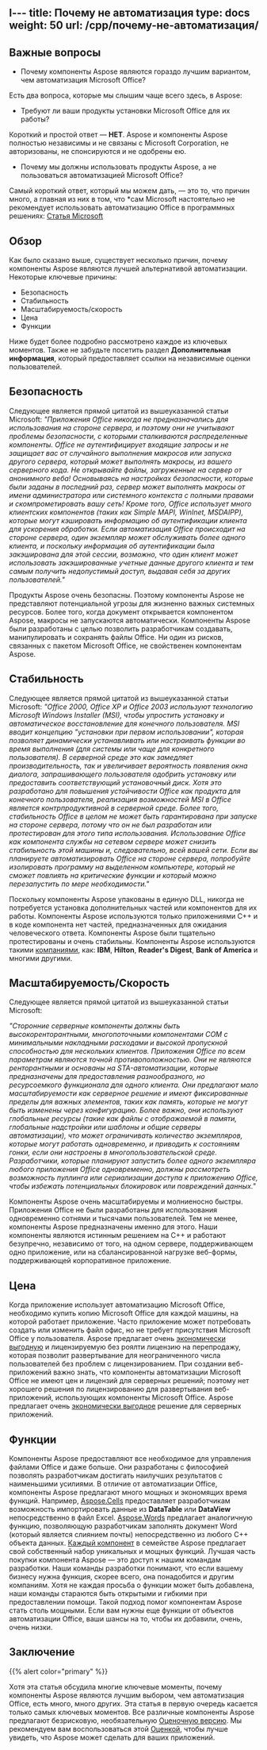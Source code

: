 l---
title: Почему не автоматизация
type: docs
weight: 50
url: /cpp/почему-не-автоматизация/
---

## **Важные вопросы**
- Почему компоненты Aspose являются гораздо лучшим вариантом, чем автоматизация Microsoft Office?

Есть два вопроса, которые мы слышим чаще всего здесь, в Aspose:

- Требуют ли ваши продукты установки Microsoft Office для их работы?

Короткий и простой ответ — **НЕТ**. Aspose и компоненты Aspose полностью независимы и не связаны с Microsoft Corporation, не авторизованы, не спонсируются и не одобрены ею.

- Почему мы должны использовать продукты Aspose, а не пользоваться автоматизацией Microsoft Office?

Самый короткий ответ, который мы можем дать, — это то, что причин много, а главная из них в том, что *сам Microsoft настоятельно не рекомендует использовать автоматизацию Office в программных решениях: [Статья Microsoft](https://www.microsoft.com/en-us/microsoft-365/blog/2014/02/19/microsoft-office-is-not-a-server-side-product/)
## **Обзор**
Как было сказано выше, существует несколько причин, почему компоненты Aspose являются лучшей альтернативой автоматизации. Некоторые ключевые причины:

- Безопасность
- Стабильность
- Масштабируемость/скорость
- Цена
- Функции

Ниже будет более подробно рассмотрено каждое из ключевых моментов. Также не забудьте посетить раздел **Дополнительная информация**, который предоставляет ссылки на независимые оценки пользователей.
## **Безопасность**
Следующее является прямой цитатой из вышеуказанной статьи Microsoft:
*"Приложения Office никогда не предназначались для использования на стороне сервера, и поэтому они не учитывают проблемы безопасности, с которыми сталкиваются распределенные компоненты. Office не аутентифицирует входящие запросы и не защищает вас от случайного выполнения макросов или запуска другого сервера, который может выполнять макросы, из вашего серверного кода. Не открывайте файлы, загруженные на сервер от анонимного веба! Основываясь на настройках безопасности, которые были заданы в последний раз, сервер может выполнять макросы от имени администратора или системного контекста с полными правами и скомпрометировать вашу сеть! Кроме того, Office использует много клиентских компонентов (таких как Simple MAPI, WinInet, MSDAIPP), которые могут кэшировать информацию об аутентификации клиента для ускорения обработки. Если автоматизация Office происходит на стороне сервера, один экземпляр может обслуживать более одного клиента, и поскольку информация об аутентификации была закэширована для этой сессии, возможно, что один клиент может использовать закэшированные учетные данные другого клиента и тем самым получить недопустимый доступ, выдавая себя за других пользователей."*

Продукты Aspose очень безопасны. Поэтому компоненты Aspose не представляют потенциальной угрозы для жизненно важных системных ресурсов. Более того, когда документ открывается компонентом Aspose, макросы не запускаются автоматически. Компоненты Aspose были разработаны с целью позволить разработчикам создавать, манипулировать и сохранять файлы Office. Ни один из рисков, связанных с пакетом Microsoft Office, не свойственен компонентам Aspose.
## **Стабильность**
Следующее является прямой цитатой из вышеуказанной статьи Microsoft:
*"Office 2000, Office XP и Office 2003 используют технологию Microsoft Windows Installer (MSI), чтобы упростить установку и автоматическое восстановление для конечного пользователя. MSI вводит концепцию "установки при первом использовании", которая позволяет динамически устанавливать или настраивать функции во время выполнения (для системы или чаще для конкретного пользователя). В серверной среде это как замедляет производительность, так и увеличивает вероятность появления окна диалога, запрашивающего пользователя одобрить установку или предоставить соответствующий установочный диск. Хотя это разработано для повышения устойчивости Office как продукта для конечного пользователя, реализация возможностей MSI в Office является контрпродуктивной в серверной среде. Более того, стабильность Office в целом не может быть гарантирована при запуске на стороне сервера, потому что он не был разработан или протестирован для этого типа использования. Использование Office как компонента службы на сетевом сервере может снизить стабильность этой машины и, следовательно, всей вашей сети. Если вы планируете автоматизировать Office на стороне сервера, попробуйте изолировать программу на выделенном компьютере, который не сможет повлиять на критические функции и который можно перезапустить по мере необходимости."*

Поскольку компоненты Aspose упакованы в единую DLL, никогда не потребуется установка дополнительных частей или компонентов для их работы. Компоненты Aspose используются только приложениями C++ и в коде компонента нет частей, предназначенных для ожидания человеческого ответа. Компоненты Aspose были тщательно протестированы и очень стабильны. Компоненты Aspose используются такими [компаниями](https://about.aspose.com/customers), как: **IBM**, **Hilton**, **Reader's Digest**, **Bank of America** и многими другими.
## **Масштабируемость/Скорость**
Следующее является прямой цитатой из вышеуказанной статьи Microsoft:

*"Сторонние серверные компоненты должны быть высокоренторантными, многопоточными компонентами COM с минимальными накладными расходами и высокой пропускной способностью для нескольких клиентов. Приложения Office по всем параметрам являются точной противоположностью. Они не являются ренторантными и основаны на STA-автоматизации, которые предназначены для предоставления разнообразного, но ресурсоемкого функционала для одного клиента. Они предлагают мало масштабируемости как серверное решение и имеют фиксированные пределы для важных элементов, таких как память, которые не могут быть изменены через конфигурацию. Более важно, они используют глобальные ресурсы (такие как файлы с отображаемой в памяти, глобальные надстройки или шаблоны и общие серверы автоматизации), что может ограничивать количество экземпляров, которые могут работать одновременно, и приводить к состояниям гонки, если они настроены в многопользовательской среде. Разработчики, которые планируют запустить более одного экземпляра любого приложения Office одновременно, должны рассмотреть возможность пуллинга или сериализации доступа к приложению Office, чтобы избежать потенциальных блокировок или повреждений данных."*

Компоненты Aspose очень масштабируемы и молниеносно быстры. Приложения Office не были разработаны для использования одновременно сотнями и тысячами пользователей. Тем не менее, компоненты Aspose предназначены именно для этого. Наши компоненты являются истинным решением на C++ и работают безупречно, независимо от того, на одном сервере, поддерживающем одно приложение, или на сбалансированной нагрузке веб-формы, поддерживающей корпоративное приложение.
## **Цена**
Когда приложение использует автоматизацию Microsoft Office, необходимо купить копию Microsoft Office для каждой машины, на которой работает приложение. Часто приложение может потребовать создать или изменить файл офис, но не требует присутствия Microsoft Office у пользователя. Aspose предлагает очень [экономически выгодную](https://purchase.aspose.com/) и лицензируемую без роялти лицензию на перепродажу, которая позволит развертывание для неограниченного числа пользователей без проблем с лицензированием. При создании веб-приложений важно знать, что компоненты автоматизации Microsoft Office не имеют цен и лицензий для серверных решений; поэтому нет хорошего решения по лицензированию для развертывания веб-приложений, использующих компоненты Microsoft Office. Aspose предлагает очень [экономически выгодное](https://purchase.aspose.com/) решение для серверных приложений.
## **Функции**
Компоненты Aspose предоставляют все необходимое для управления файлами Office и даже больше. Они разработаны с философией позволять разработчикам достигать наилучших результатов с наименьшими усилиями. В отличие от автоматизации Office, компоненты Aspose предлагают много мощных и экономящих время функций. Например, [Aspose.Cells](https://products.aspose.com/cells/cpp/) предоставляет разработчикам возможность импортировать данные из **DataTable** или **DataView** непосредственно в файл Excel. [Aspose.Words](https://products.aspose.com/words/net/) предлагает аналогичную функцию, позволяющую разработчикам заполнять документ Word (который является слиянием почты) непосредственно из любого C++ объекта данных. [Каждый компонент](https://products.aspose.com/total/cpp/) в семействе Aspose предлагает свой собственный набор уникальных и мощных функций. Лучшая часть покупки компонента Aspose — это доступ к нашим командам разработки. Наши команды разработки понимают, что если вашему бизнесу нужна функция, скорее всего, она понадобится и другим компаниям. Хотя не каждая просьба о функции может быть добавлена, наши команды стараются быть открытыми и гибкими при предоставлении помощи. Такой подход помог компонентам Aspose стать столь мощными. Если вам нужны еще функции от объектов автоматизации Office, ваши шансы на то, чтобы их добавили, очень, очень низки.
## **Заключение**
{{% alert color="primary" %}} 

Хотя эта статья обсудила многие ключевые моменты, почему компоненты Aspose являются лучшим выбором, чем автоматизация Office, есть много, много других. Эта статья в первую очередь касается только самых ключевых моментов. Все различные компоненты Aspose предлагают безрисковую, необязательную [Оценочную версию](https://downloads.aspose.com/slides/cpp). Мы рекомендуем вам воспользоваться этой [Оценкой](https://downloads.aspose.com/slides/cpp), чтобы лучше увидеть, что Aspose может сделать для ваших приложений.